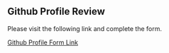 ## Github Profile Review 

Please visit the following link and complete the form. 

[Github Profile Form Link](https://forms.gle/xKSA6TnsgxdDjuZE7)

